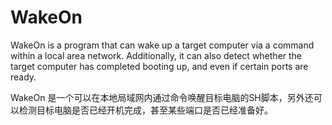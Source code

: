 # WakeOn
WakeOn is a program that can wake up a target computer via a command within a local area network. Additionally, it can also detect whether the target computer has completed booting up, and even if certain ports are ready.

WakeOn 是一个可以在本地局域网内通过命令唤醒目标电脑的SH脚本，另外还可以检测目标电脑是否已经开机完成，甚至某些端口是否已经准备好。
